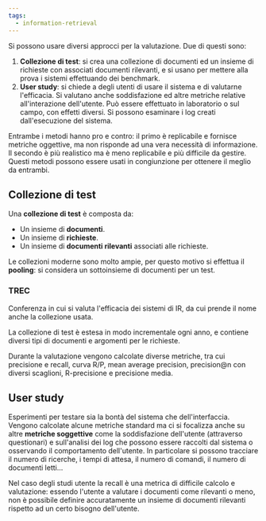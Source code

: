 ```yaml
---
tags: 
  - information-retrieval
---
```


Si possono usare diversi approcci per la valutazione. Due di questi sono:
1. **Collezione di test**: si crea una collezione di documenti ed un insieme di richieste con associati documenti rilevanti, e si usano per mettere alla prova i sistemi effettuando dei benchmark.
2. **User study**: si chiede a degli utenti di usare il sistema e di valutarne l'efficacia. Si valutano anche soddisfazione ed altre metriche relative all'interazione dell'utente. Può essere effettuato in laboratorio o sul campo, con effetti diversi. Si possono esaminare i log creati dall'esecuzione del sistema.

Entrambe i metodi hanno pro e contro: il primo è replicabile e fornisce metriche oggettive, ma non risponde ad una vera necessità di informazione. Il secondo è più realistico ma è meno replicabile e più difficile da gestire.
Questi metodi possono essere usati in congiunzione per ottenere il meglio da entrambi.

## Collezione di test

Una **collezione di test** è composta da:
- Un insieme di **documenti**.
- Un insieme di **richieste**.
- Un insieme di **documenti rilevanti** associati alle richieste.

Le collezioni moderne sono molto ampie, per questo motivo si effettua il **pooling**: si considera un sottoinsieme di documenti per un test.

### TREC
Conferenza in cui si valuta l'efficacia dei sistemi di IR, da cui prende il nome anche la collezione usata.

La collezione di test è estesa in modo incrementale ogni anno, e contiene diversi tipi di documenti e argomenti per le richieste.

Durante la valutazione vengono calcolate diverse metriche, tra cui precisione e recall, curva R/P, mean average precision, precision@n con diversi scaglioni, R-precisione e precisione media.

## User study

Esperimenti per testare sia la bontà del sistema che dell'interfaccia. Vengono calcolate alcune metriche standard ma ci si focalizza anche su altre **metriche soggettive** come la soddisfazione dell'utente (attraverso questionari) e sull'analisi dei log che possono essere raccolti dal sistema o osservando il comportamento dell'utente.
In particolare si possono tracciare il numero di ricerche, i tempi di attesa, il numero di comandi, il numero di documenti letti...

Nel caso degli studi utente la recall è una metrica di difficile calcolo e valutazione: essendo l'utente a valutare i documenti come rilevanti o meno, non è possibile definire accuratamente un insieme di documenti rilevanti rispetto ad un certo bisogno dell'utente.